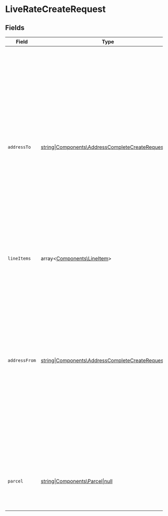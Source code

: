 # LiveRateCreateRequest


## Fields

| Field                                                                                                                                                                                                                                                                         | Type                                                                                                                                                                                                                                                                          | Required                                                                                                                                                                                                                                                                      | Description                                                                                                                                                                                                                                                                   | Example                                                                                                                                                                                                                                                                       |
| ----------------------------------------------------------------------------------------------------------------------------------------------------------------------------------------------------------------------------------------------------------------------------- | ----------------------------------------------------------------------------------------------------------------------------------------------------------------------------------------------------------------------------------------------------------------------------- | ----------------------------------------------------------------------------------------------------------------------------------------------------------------------------------------------------------------------------------------------------------------------------- | ----------------------------------------------------------------------------------------------------------------------------------------------------------------------------------------------------------------------------------------------------------------------------- | ----------------------------------------------------------------------------------------------------------------------------------------------------------------------------------------------------------------------------------------------------------------------------- |
| `addressTo`                                                                                                                                                                                                                                                                   | [string\|Components\AddressCompleteCreateRequest](../../Models/Components/LiveRateCreateRequestAddressTo.md)                                                                                                                                                                  | :heavy_check_mark:                                                                                                                                                                                                                                                            | The recipient address, which includes the recipient's name, company name, street address, city, state, zip code, <br/>country, phone number, and email address (strings). Special characters should not be included in <br/>any address element, especially name, company, and email. |                                                                                                                                                                                                                                                                               |
| `lineItems`                                                                                                                                                                                                                                                                   | array<[Components\LineItem](../../Models/Components/LineItem.md)>                                                                                                                                                                                                             | :heavy_check_mark:                                                                                                                                                                                                                                                            | Array of Line Item objects                                                                                                                                                                                                                                                    |                                                                                                                                                                                                                                                                               |
| `addressFrom`                                                                                                                                                                                                                                                                 | [string\|Components\AddressCompleteCreateRequest\|null](../../Models/Components/LiveRateCreateRequestAddressFrom.md)                                                                                                                                                          | :heavy_minus_sign:                                                                                                                                                                                                                                                            | The sender address, which includes your name, company name, street address, city, state, zip code, <br/>country, phone number, and email address (strings). Special characters should not be included in <br/>any address element, especially name, company, and email.       |                                                                                                                                                                                                                                                                               |
| `parcel`                                                                                                                                                                                                                                                                      | [string\|Components\Parcel\|null](../../Models/Components/LiveRateCreateRequestParcel.md)                                                                                                                                                                                     | :heavy_minus_sign:                                                                                                                                                                                                                                                            | Object ID for an existing User Parcel Template OR a fully formed Parcel object.                                                                                                                                                                                               | 5df144dca289442cv7a06                                                                                                                                                                                                                                                         |